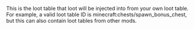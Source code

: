 This is the loot table that loot will be injected into from your own loot table.
For example, a valid loot table ID is minecraft:chests/spawn_bonus_chest, but this can also
contain loot tables from other mods.